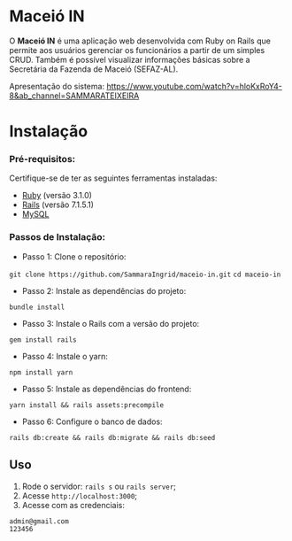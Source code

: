 # Maceió IN

O **Maceió IN** é uma aplicação web desenvolvida com Ruby on Rails que permite aos usuários gerenciar os funcionários a partir de um simples CRUD. Também é possível visualizar informações básicas sobre a Secretária da Fazenda de Maceió (SEFAZ-AL).

Apresentação do sistema: https://www.youtube.com/watch?v=hloKxRoY4-8&ab_channel=SAMMARATEIXEIRA


# Instalação

### Pré-requisitos:

Certifique-se de ter as seguintes ferramentas instaladas: 
- [Ruby](https://www.ruby-lang.org/en/downloads/) (versão 3.1.0)
- [Rails](https://rubyonrails.org/) (versão 7.1.5.1) 
- [MySQL](https://www.mysql.com/downloads/)

### Passos de Instalação:

- Passo 1:  Clone o repositório:

```git clone https://github.com/SammaraIngrid/maceio-in.git```
```cd maceio-in```

- Passo 2:  Instale as dependências do projeto:

```bundle install```

- Passo 3: Instale o Rails com a versão do projeto:

```gem install rails```

- Passo 4: Instale o yarn:

```npm install yarn```

- Passo 5: Instale as dependências do frontend:

```yarn install && rails assets:precompile```

- Passo 6:  Configure o banco de dados:

```rails db:create && rails db:migrate && rails db:seed```

##  Uso

1. Rode o servidor: ```rails s```  ou ```rails server```;
2. Acesse `http://localhost:3000`;
3. Acesse com as credenciais:
```
admin@gmail.com
123456
```
